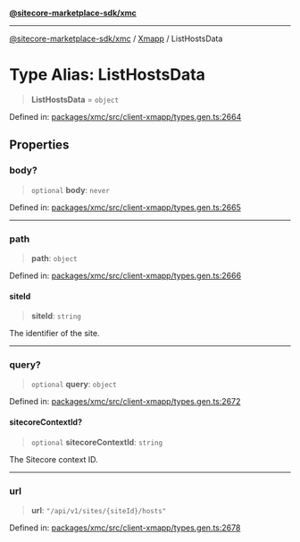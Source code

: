 [**@sitecore-marketplace-sdk/xmc**](../../../../README.md)

***

[@sitecore-marketplace-sdk/xmc](../../../../README.md) / [Xmapp](../README.md) / ListHostsData

# Type Alias: ListHostsData

> **ListHostsData** = `object`

Defined in: [packages/xmc/src/client-xmapp/types.gen.ts:2664](https://github.com/Sitecore/marketplace-sdk/blob/main/packages/xmc/src/client-xmapp/types.gen.ts#L2664)

## Properties

### body?

> `optional` **body**: `never`

Defined in: [packages/xmc/src/client-xmapp/types.gen.ts:2665](https://github.com/Sitecore/marketplace-sdk/blob/main/packages/xmc/src/client-xmapp/types.gen.ts#L2665)

***

### path

> **path**: `object`

Defined in: [packages/xmc/src/client-xmapp/types.gen.ts:2666](https://github.com/Sitecore/marketplace-sdk/blob/main/packages/xmc/src/client-xmapp/types.gen.ts#L2666)

#### siteId

> **siteId**: `string`

The identifier of the site.

***

### query?

> `optional` **query**: `object`

Defined in: [packages/xmc/src/client-xmapp/types.gen.ts:2672](https://github.com/Sitecore/marketplace-sdk/blob/main/packages/xmc/src/client-xmapp/types.gen.ts#L2672)

#### sitecoreContextId?

> `optional` **sitecoreContextId**: `string`

The Sitecore context ID.

***

### url

> **url**: `"/api/v1/sites/{siteId}/hosts"`

Defined in: [packages/xmc/src/client-xmapp/types.gen.ts:2678](https://github.com/Sitecore/marketplace-sdk/blob/main/packages/xmc/src/client-xmapp/types.gen.ts#L2678)
